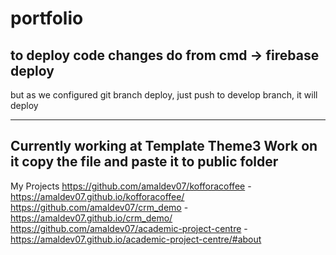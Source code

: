 # portfolio
to deploy code changes
do
from cmd  -> firebase deploy
------------------------------------------------------
but as we configured git branch deploy,
just push to develop branch, it will deploy

---
Currently working at Template Theme3
Work on it copy the file and paste it to public folder
------------------------------------------------------
My Projects
https://github.com/amaldev07/kofforacoffee - https://amaldev07.github.io/kofforacoffee/
https://github.com/amaldev07/crm_demo - https://amaldev07.github.io/crm_demo/
https://github.com/amaldev07/academic-project-centre - https://amaldev07.github.io/academic-project-centre/#about
